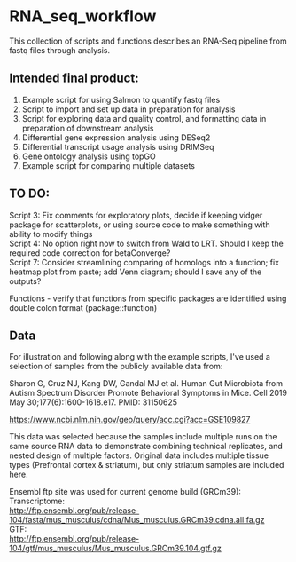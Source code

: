 # RNA_seq_workflow

This collection of scripts and functions describes an RNA-Seq pipeline from fastq files through analysis.

## Intended final product:  
1. Example script for using Salmon to quantify fastq files  
2. Script to import and set up data in preparation for analysis  
3. Script for exploring data and quality control, and formatting data in preparation of downstream analysis  
4. Differential gene expression analysis using DESeq2
5. Differential transcript usage analysis using DRIMSeq  
6. Gene ontology analysis using topGO  
7. Example script for comparing multiple datasets

## TO DO:  
Script 3: Fix comments for exploratory plots, decide if keeping vidger package for scatterplots, or using source code to make something with ability to modify things  
Script 4: No option right now to switch from Wald to LRT. Should I keep the required code correction for betaConverge?   
Script 7: Consider streamlining comparing of homologs into a function; fix heatmap plot from paste; add Venn diagram; should I save any of the outputs?  
  
Functions - verify that functions from specific packages are identified using double colon format (package::function)  
  


## Data  

For illustration and following along with the example scripts, I've used a selection of samples from the publicly available data from:  

Sharon G, Cruz NJ, Kang DW, Gandal MJ et al. Human Gut Microbiota from Autism Spectrum Disorder Promote Behavioral Symptoms in Mice. Cell 2019 May 30;177(6):1600-1618.e17. PMID: 31150625  
  
https://www.ncbi.nlm.nih.gov/geo/query/acc.cgi?acc=GSE109827
  
This data was selected because the samples include multiple runs on the same source RNA data to demonstrate combining technical replicates, and nested design of multiple factors. Original data includes multiple tissue types (Prefrontal cortex & striatum), but only striatum samples are included here.
  
Ensembl ftp site was used for current genome build (GRCm39):  
Transcriptome:  
http://ftp.ensembl.org/pub/release-104/fasta/mus_musculus/cdna/Mus_musculus.GRCm39.cdna.all.fa.gz  
GTF:  
http://ftp.ensembl.org/pub/release-104/gtf/mus_musculus/Mus_musculus.GRCm39.104.gtf.gz  
